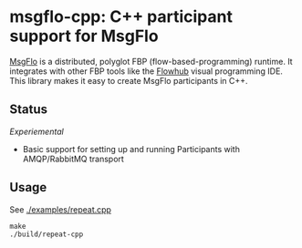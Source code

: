 # msgflo-cpp: C++ participant support for MsgFlo

[MsgFlo](https://github.com/the-grid/msgflo) is a distributed, polyglot FBP (flow-based-programming)
runtime. It integrates with other FBP tools like the [Flowhub](http://flowhub.io) visual programming IDE.
This library makes it easy to create MsgFlo participants in C++.

## Status

*Experiemental*

* Basic support for setting up and running Participants with AMQP/RabbitMQ transport

## Usage

See [./examples/repeat.cpp](./examples/repeat.cpp)

    make
    ./build/repeat-cpp
